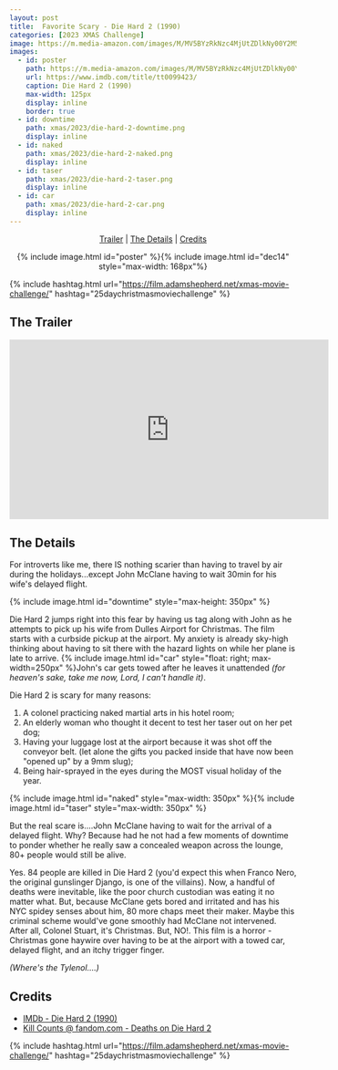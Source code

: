 ```yaml
---
layout: post
title:  Favorite Scary - Die Hard 2 (1990)
categories: [2023 XMAS Challenge]
image: https://m.media-amazon.com/images/M/MV5BYzRkNzc4MjUtZDlkNy00Y2M5LThiZTktMWE5YzE5YjRjYWMzXkEyXkFqcGdeQXVyNDQ0MTYzMDA@._V1_FMjpg_UY3000_.jpg
images:
  - id: poster
    path: https://m.media-amazon.com/images/M/MV5BYzRkNzc4MjUtZDlkNy00Y2M5LThiZTktMWE5YzE5YjRjYWMzXkEyXkFqcGdeQXVyNDQ0MTYzMDA@._V1_FMjpg_UY3000_.jpg
    url: https://www.imdb.com/title/tt0099423/
    caption: Die Hard 2 (1990)
    max-width: 125px
    display: inline
    border: true
  - id: downtime
    path: xmas/2023/die-hard-2-downtime.png
    display: inline
  - id: naked
    path: xmas/2023/die-hard-2-naked.png
    display: inline
  - id: taser
    path: xmas/2023/die-hard-2-taser.png
    display: inline
  - id: car
    path: xmas/2023/die-hard-2-car.png
    display: inline
---
```


<div style="text-align: center">
  <p><a href="#the-trailer">Trailer</a> | <a href="#the-details">The Details</a> | <a href="#credits">Credits</a></p>
  <p>{% include image.html id="poster" %}{% include image.html id="dec14" style="max-width: 168px"%}</p>
</div>

{% include hashtag.html url="https://film.adamshepherd.net/xmas-movie-challenge/" hashtag="25daychristmasmoviechallenge" %}

## The Trailer 

<div style="text-align: center">
  <iframe width="560" height="315" src="https://www.youtube.com/embed/CvHp7xJZ4_U?si=SfVMYxItxdUdJsWw" title="YouTube video player" frameborder="0" allow="accelerometer; autoplay; clipboard-write; encrypted-media; gyroscope; picture-in-picture; web-share" allowfullscreen></iframe>
</div>

## The Details

For introverts like me, there IS nothing scarier than having to travel by air during the holidays...except John McClane having to wait 30min for his wife's delayed flight.  

{% include image.html id="downtime" style="max-height: 350px" %}

Die Hard 2 jumps right into this fear by having us tag along with John as he attempts to pick up his wife from Dulles Airport for Christmas. The film starts with a curbside pickup at the airport. My anxiety is already sky-high thinking about having to sit there with the hazard lights on while her plane is late to arrive. {% include image.html id="car" style="float: right; max-width=250px" %}John's car gets towed after he leaves it unattended _(for heaven's sake, take me now, Lord, I can't handle it)_.

Die Hard 2 is scary for many reasons:

1. A colonel practicing naked martial arts in his hotel room;
2. An elderly woman who thought it decent to test her taser out on her pet dog;
3. Having your luggage lost at the airport because it was shot off the conveyor belt. (let alone the gifts you packed inside that have now been "opened up" by a 9mm slug);
4. Being hair-sprayed in the eyes during the MOST visual holiday of the year.

{% include image.html id="naked" style="max-width: 350px" %}{% include image.html id="taser" style="max-width: 350px" %}

But the real scare is....John McClane having to wait for the arrival of a delayed flight. Why? Because had he not had a few moments of downtime to ponder whether he really saw a concealed weapon across the lounge, 80+ people would still be alive. 

Yes. 84 people are killed in Die Hard 2 (you'd expect this when Franco Nero, the original gunslinger Django, is one of the villains). Now, a handful of deaths were inevitable, like the poor church custodian was eating it no matter what. But, because McClane gets bored and irritated and has his NYC spidey senses about him, 80 more chaps meet their maker. Maybe this criminal scheme would've gone smoothly had McClane not intervened. After all, Colonel Stuart, it's Christmas. But, NO!. This film is a horror - Christmas gone haywire over having to be at the airport with a towed car, delayed flight, and an itchy trigger finger. 

_(Where's the Tylenol....)_

## Credits

* [IMDb - Die Hard 2 (1990)](https://www.imdb.com/title/tt0099423/)
* [Kill Counts @ fandom.com - Deaths on Die Hard 2](https://killcounts.fandom.com/wiki/Deaths_on_Die_Hard_2)


{% include hashtag.html url="https://film.adamshepherd.net/xmas-movie-challenge/" hashtag="25daychristmasmoviechallenge" %}

<p>&nbsp;</p>

